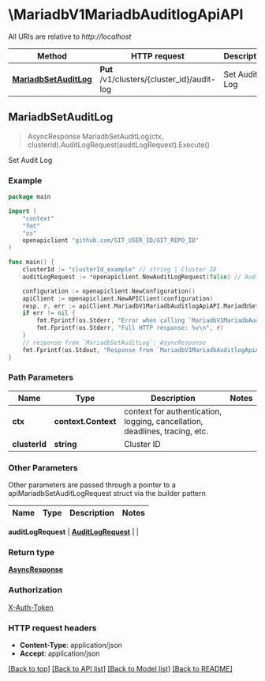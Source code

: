 # \MariadbV1MariadbAuditlogApiAPI

All URIs are relative to *http://localhost*

Method | HTTP request | Description
------------- | ------------- | -------------
[**MariadbSetAuditLog**](MariadbV1MariadbAuditlogApiAPI.md#MariadbSetAuditLog) | **Put** /v1/clusters/{cluster_id}/audit-log | Set Audit Log



## MariadbSetAuditLog

> AsyncResponse MariadbSetAuditLog(ctx, clusterId).AuditLogRequest(auditLogRequest).Execute()

Set Audit Log



### Example

```go
package main

import (
	"context"
	"fmt"
	"os"
	openapiclient "github.com/GIT_USER_ID/GIT_REPO_ID"
)

func main() {
	clusterId := "clusterId_example" // string | Cluster ID
	auditLogRequest := *openapiclient.NewAuditLogRequest(false) // AuditLogRequest | 

	configuration := openapiclient.NewConfiguration()
	apiClient := openapiclient.NewAPIClient(configuration)
	resp, r, err := apiClient.MariadbV1MariadbAuditlogApiAPI.MariadbSetAuditLog(context.Background(), clusterId).AuditLogRequest(auditLogRequest).Execute()
	if err != nil {
		fmt.Fprintf(os.Stderr, "Error when calling `MariadbV1MariadbAuditlogApiAPI.MariadbSetAuditLog``: %v\n", err)
		fmt.Fprintf(os.Stderr, "Full HTTP response: %v\n", r)
	}
	// response from `MariadbSetAuditLog`: AsyncResponse
	fmt.Fprintf(os.Stdout, "Response from `MariadbV1MariadbAuditlogApiAPI.MariadbSetAuditLog`: %v\n", resp)
}
```

### Path Parameters


Name | Type | Description  | Notes
------------- | ------------- | ------------- | -------------
**ctx** | **context.Context** | context for authentication, logging, cancellation, deadlines, tracing, etc.
**clusterId** | **string** | Cluster ID | 

### Other Parameters

Other parameters are passed through a pointer to a apiMariadbSetAuditLogRequest struct via the builder pattern


Name | Type | Description  | Notes
------------- | ------------- | ------------- | -------------

 **auditLogRequest** | [**AuditLogRequest**](AuditLogRequest.md) |  | 

### Return type

[**AsyncResponse**](AsyncResponse.md)

### Authorization

[X-Auth-Token](../README.md#X-Auth-Token)

### HTTP request headers

- **Content-Type**: application/json
- **Accept**: application/json

[[Back to top]](#) [[Back to API list]](../README.md#documentation-for-api-endpoints)
[[Back to Model list]](../README.md#documentation-for-models)
[[Back to README]](../README.md)

